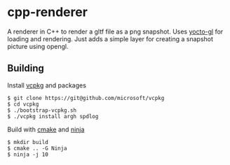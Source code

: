 # cpp-renderer
A renderer in C++ to render a gltf file as a png snapshot. Uses [yocto-gl](https://github.com/xelatihy/yocto-gl) for loading and rendering. Just adds a simple layer for creating a snapshot picture using opengl.

## Building

Install [vcpkg](https://vcpkg.io) and packages

```
$ git clone https://git@github.com/microsoft/vcpkg
$ cd vcpkg
$ ./bootstrap-vcpkg.sh
$ ./vcpkg install argh spdlog
```

Build with [cmake](http://cmake.org) and [ninja](https://ninja-build.org/)
```
$ mkdir build
$ cmake .. -G Ninja
$ ninja -j 10
```
